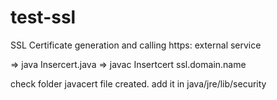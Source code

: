 # test-ssl
SSL Certificate generation and calling https: external service

=> java Insercert.java
=> javac Insertcert ssl.domain.name

check folder javacert file created. add it in java/jre/lib/security
